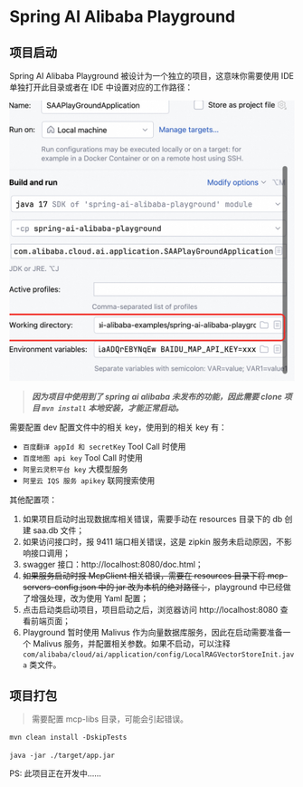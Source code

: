 # Spring AI Alibaba Playground

## 项目启动

Spring AI Alibaba Playground 被设计为一个独立的项目，这意味你需要使用 IDE 单独打开此目录或者在 IDE 中设置对应的工作路径：

![Run](./images/run.png)

> ***因为项目中使用到了 spring ai alibaba 未发布的功能，因此需要 clone 项目 `mvn install` 本地安装，才能正常启动。***

需要配置 dev 配置文件中的相关 key，使用到的相关 key 有：
  - `百度翻译 appId 和 secretKey` Tool Call 时使用
  - `百度地图 api key` Tool Call 时使用
  - `阿里云灵积平台 key` 大模型服务
  - `阿里云 IQS 服务 apikey` 联网搜索使用

其他配置项：

1. 如果项目启动时出现数据库相关错误，需要手动在 resources 目录下的 db 创建 saa.db 文件；
2. 如果访问接口时，报 9411 端口相关错误，这是 zipkin 服务未启动原因，不影响接口调用；
3. swagger 接口：http://localhost:8080/doc.html；
4. ~~如果服务启动时报 McpClient 相关错误，需要在 resources 目录下将 mcp-servers-config.json 中的 jar 改为本机的绝对路径；~~，playground 中已经做了增强处理，改为使用 Yaml 配置；
5. 点击启动类启动项目，项目启动之后，浏览器访问 http://localhost:8080 查看前端页面；
6. Playground 暂时使用 Malivus 作为向量数据库服务，因此在启动需要准备一个 Malivus 服务，并配置相关参数。如果不启动，可以注释 `com/alibaba/cloud/ai/application/config/LocalRAGVectorStoreInit.java` 类文件。

## 项目打包

> 需要配置 mcp-libs 目录，可能会引起错误。

```shell
mvn clean install -DskipTests

java -jar ./target/app.jar
```

PS: 此项目正在开发中......

